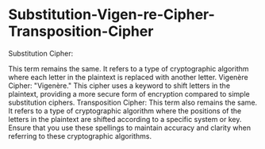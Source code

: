 # Substitution-Vigen-re-Cipher-Transposition-Cipher
Substitution Cipher:

This term remains the same. It refers to a type of cryptographic algorithm where each letter in the plaintext is replaced with another letter.
Vigenère Cipher:
 "Vigenère." This cipher uses a keyword to shift letters in the plaintext, providing a more secure form of encryption compared to simple substitution ciphers.
Transposition Cipher:
This term also remains the same. It refers to a type of cryptographic algorithm where the positions of the letters in the plaintext are shifted according to a specific system or key.
Ensure that you use these spellings to maintain accuracy and clarity when referring to these cryptographic algorithms.


